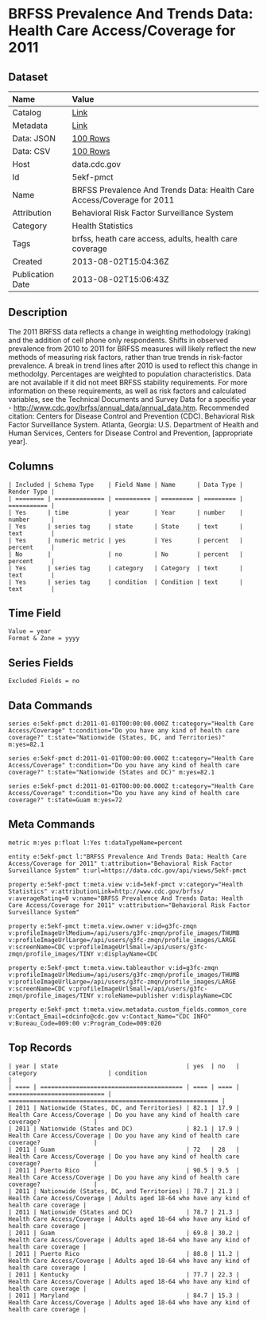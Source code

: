 # BRFSS Prevalence And Trends Data: Health Care Access/Coverage for 2011

## Dataset

| Name | Value |
| :--- | :---- |
| Catalog | [Link](https://catalog.data.gov/dataset/brfss-prevalence-and-trends-data-health-care-access-coverage-for-2011) |
| Metadata | [Link](https://data.cdc.gov/api/views/5ekf-pmct) |
| Data: JSON | [100 Rows](https://data.cdc.gov/api/views/5ekf-pmct/rows.json?max_rows=100) |
| Data: CSV | [100 Rows](https://data.cdc.gov/api/views/5ekf-pmct/rows.csv?max_rows=100) |
| Host | data.cdc.gov |
| Id | 5ekf-pmct |
| Name | BRFSS Prevalence And Trends Data: Health Care Access/Coverage for 2011 |
| Attribution | Behavioral Risk Factor Surveillance System |
| Category | Health Statistics |
| Tags | brfss, heath care access, adults, health care coverage |
| Created | 2013-08-02T15:04:36Z |
| Publication Date | 2013-08-02T15:06:43Z |

## Description

The 2011 BRFSS data reflects a change in weighting methodology (raking) and the addition of cell phone only respondents. Shifts in observed prevalence from 2010 to 2011 for BRFSS measures will likely reflect the new methods of measuring risk factors, rather than true trends in risk-factor prevalence. A break in trend lines after 2010 is used to reflect this change in methodolgy. Percentages are weighted to population characteristics. Data are not available if it did not meet BRFSS stability requirements. For more information on these requirements, as well as risk factors and calculated variables, see the Technical Documents and Survey Data for a specific year - http://www.cdc.gov/brfss/annual_data/annual_data.htm. Recommended citation: Centers for Disease Control and Prevention (CDC). Behavioral Risk Factor Surveillance System. Atlanta, Georgia: U.S. Department of Health and Human Services, Centers for Disease Control and Prevention, [appropriate year].

## Columns

```ls
| Included | Schema Type    | Field Name | Name      | Data Type | Render Type |
| ======== | ============== | ========== | ========= | ========= | =========== |
| Yes      | time           | year       | Year      | number    | number      |
| Yes      | series tag     | state      | State     | text      | text        |
| Yes      | numeric metric | yes        | Yes       | percent   | percent     |
| No       |                | no         | No        | percent   | percent     |
| Yes      | series tag     | category   | Category  | text      | text        |
| Yes      | series tag     | condition  | Condition | text      | text        |
```

## Time Field

```ls
Value = year
Format & Zone = yyyy
```

## Series Fields

```ls
Excluded Fields = no
```

## Data Commands

```ls
series e:5ekf-pmct d:2011-01-01T00:00:00.000Z t:category="Health Care Access/Coverage" t:condition="Do you have any kind of health care coverage?" t:state="Nationwide (States, DC, and Territories)" m:yes=82.1

series e:5ekf-pmct d:2011-01-01T00:00:00.000Z t:category="Health Care Access/Coverage" t:condition="Do you have any kind of health care coverage?" t:state="Nationwide (States and DC)" m:yes=82.1

series e:5ekf-pmct d:2011-01-01T00:00:00.000Z t:category="Health Care Access/Coverage" t:condition="Do you have any kind of health care coverage?" t:state=Guam m:yes=72
```

## Meta Commands

```ls
metric m:yes p:float l:Yes t:dataTypeName=percent

entity e:5ekf-pmct l:"BRFSS Prevalence And Trends Data: Health Care Access/Coverage for 2011" t:attribution="Behavioral Risk Factor Surveillance System" t:url=https://data.cdc.gov/api/views/5ekf-pmct

property e:5ekf-pmct t:meta.view v:id=5ekf-pmct v:category="Health Statistics" v:attributionLink=http://www.cdc.gov/brfss/ v:averageRating=0 v:name="BRFSS Prevalence And Trends Data: Health Care Access/Coverage for 2011" v:attribution="Behavioral Risk Factor Surveillance System"

property e:5ekf-pmct t:meta.view.owner v:id=g3fc-zmqn v:profileImageUrlMedium=/api/users/g3fc-zmqn/profile_images/THUMB v:profileImageUrlLarge=/api/users/g3fc-zmqn/profile_images/LARGE v:screenName=CDC v:profileImageUrlSmall=/api/users/g3fc-zmqn/profile_images/TINY v:displayName=CDC

property e:5ekf-pmct t:meta.view.tableauthor v:id=g3fc-zmqn v:profileImageUrlMedium=/api/users/g3fc-zmqn/profile_images/THUMB v:profileImageUrlLarge=/api/users/g3fc-zmqn/profile_images/LARGE v:screenName=CDC v:profileImageUrlSmall=/api/users/g3fc-zmqn/profile_images/TINY v:roleName=publisher v:displayName=CDC

property e:5ekf-pmct t:meta.view.metadata.custom_fields.common_core v:Contact_Email=cdcinfo@cdc.gov v:Contact_Name="CDC INFO" v:Bureau_Code=009:00 v:Program_Code=009:020
```

## Top Records

```ls
| year | state                                    | yes  | no   | category                    | condition                                                   | 
| ==== | ======================================== | ==== | ==== | =========================== | =========================================================== | 
| 2011 | Nationwide (States, DC, and Territories) | 82.1 | 17.9 | Health Care Access/Coverage | Do you have any kind of health care coverage?               | 
| 2011 | Nationwide (States and DC)               | 82.1 | 17.9 | Health Care Access/Coverage | Do you have any kind of health care coverage?               | 
| 2011 | Guam                                     | 72   | 28   | Health Care Access/Coverage | Do you have any kind of health care coverage?               | 
| 2011 | Puerto Rico                              | 90.5 | 9.5  | Health Care Access/Coverage | Do you have any kind of health care coverage?               | 
| 2011 | Nationwide (States, DC, and Territories) | 78.7 | 21.3 | Health Care Access/Coverage | Adults aged 18-64 who have any kind of health care coverage | 
| 2011 | Nationwide (States and DC)               | 78.7 | 21.3 | Health Care Access/Coverage | Adults aged 18-64 who have any kind of health care coverage | 
| 2011 | Guam                                     | 69.8 | 30.2 | Health Care Access/Coverage | Adults aged 18-64 who have any kind of health care coverage | 
| 2011 | Puerto Rico                              | 88.8 | 11.2 | Health Care Access/Coverage | Adults aged 18-64 who have any kind of health care coverage | 
| 2011 | Kentucky                                 | 77.7 | 22.3 | Health Care Access/Coverage | Adults aged 18-64 who have any kind of health care coverage | 
| 2011 | Maryland                                 | 84.7 | 15.3 | Health Care Access/Coverage | Adults aged 18-64 who have any kind of health care coverage | 
```